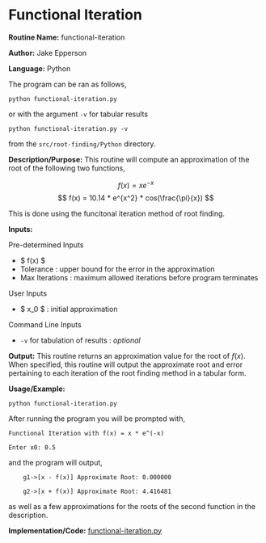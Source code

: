# Functional Iteration

**Routine Name:** functional-iteration

**Author:** Jake Epperson

**Language:** Python

The program can be ran as follows,

    python functional-iteration.py

or with the argument `-v` for tabular results

    python functional-iteration.py -v

from the `src/root-finding/Python` directory.

**Description/Purpose:** This routine will compute an approximation of the root of the following two functions,

$$ f(x) = xe^{-x} $$
$$ f(x) = 10.14 * e^{x^2} * cos(\frac{\pi}{x}) $$

This is done using the funcitonal iteration method of root finding.

**Inputs:**

Pre-determined Inputs
- $ f(x) $
- Tolerance : upper bound for the error in the approximation
- Max Iterations : maximum allowed iterations before program terminates

User Inputs
- $ x_0 $ : initial approximation

Command Line Inputs

- `-v` for tabulation of results : *optional*

**Output:** This routine returns an approximation value for the root of $f(x)$. When specified, this routine will output the approximate root and error pertaining to each iteration of the root finding method in a tabular form.

**Usage/Example:**

    python functional-iteration.py
 
After running the program you will be prompted with,

    Functional Iteration with f(x) = x * e^(-x)

    Enter x0: 0.5

and the program will output,


        g1->[x - f(x)] Approximate Root: 0.000000

        g2->[x + f(x)] Approximate Root: 4.416481

as well as a few approximations for the roots of the second function in the description.

**Implementation/Code:** [functional-iteration.py](../../src/root-finding/Python/functional-iteration.py)